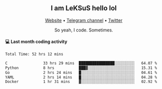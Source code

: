 <h2 align="center">I am LeKSuS hello lol</h2>
<div align="center">
  <a href="https://leksus.net">Website</a> •
  <a href="https://t.me/leksus_was_here">Telegram channel</a> •
  <a href="https://twitter.com/___LeKSuS___">Twitter</a>
</div>
<p align="center">So yeah, I code. Sometimes.</p>

#### :computer: Last month coding activity
<!--START_SECTION:waka-->

```txt
Total Time: 52 hrs 12 mins

C                33 hrs 29 mins  ████████████████░░░░░░░░░   64.07 %
Python           8 hrs           ███▓░░░░░░░░░░░░░░░░░░░░░   15.31 %
Go               2 hrs 24 mins   █░░░░░░░░░░░░░░░░░░░░░░░░   04.61 %
YAML             2 hrs 14 mins   █░░░░░░░░░░░░░░░░░░░░░░░░   04.28 %
Docker           1 hr 31 mins    ▓░░░░░░░░░░░░░░░░░░░░░░░░   02.92 %
```

<!--END_SECTION:waka-->

<!-- flag{4_l0t_0f_1nter35t1ng_th1ng5_4r3_1n_publ1c_d0m41n} -->
